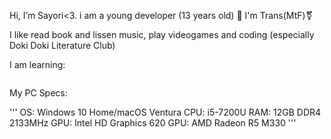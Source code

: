 Hi, I’m Sayori<3. i am a young developer (13 years old) 🫶
I'm Trans(MtF)⚧️

I like read book and lissen music, play videogames and coding (especially Doki Doki Literature Club)

 I am learning:

```

```

My PC Specs:

'''
OS: Windows 10 Home/macOS Ventura
CPU: i5-7200U
RAM: 12GB DDR4 2133MHz
GPU: Intel HD Graphics 620
GPU: AMD Radeon R5 M330
'''